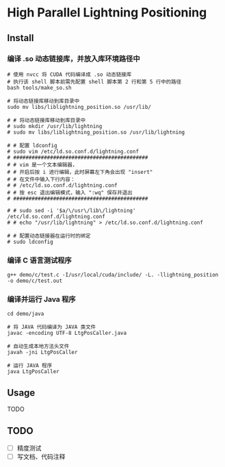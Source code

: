# High Parallel Lightning Positioning

## Install

### 编译 .so 动态链接库，并放入库环境路径中

```shell
# 使用 nvcc 将 CUDA 代码编译成 .so 动态链接库
# 执行该 shell 脚本前需先配置 shell 脚本第 2 行和第 5 行中的路径
bash tools/make_so.sh

# 将动态链接库移动到库目录中
sudo mv libs/liblightning_position.so /usr/lib/

# # 将动态链接库移动到库目录中
# sudo mkdir /usr/lib/lightning
# sudo mv libs/liblightning_position.so /usr/lib/lightning

# # 配置 ldconfig
# sudo vim /etc/ld.so.conf.d/lightning.conf
# ############################################
# # vim 是一个文本编辑器，
# # 开启后按 i 进行编辑，此时屏幕左下角会出现 "insert"
# # 在文件中输入下行内容：
# # /etc/ld.so.conf.d/lightning.conf
# # 按 esc 退出编辑模式，输入 ":wq" 保存并退出
# ############################################

# # sudo sed -i '$a/\/usr\/lib\/lightning' /etc/ld.so.conf.d/lightning.conf
# # echo "/usr/lib/lightning" > /etc/ld.so.conf.d/lightning.conf

# # 配置动态链接器在运行时的绑定
# sudo ldconfig
```

### 编译 C 语言测试程序

```shell
g++ demo/c/test.c -I/usr/local/cuda/include/ -L. -llightning_position -o demo/c/test.out
```

### 编译并运行 Java 程序

```shell
cd demo/java

# 将 JAVA 代码编译为 JAVA 类文件
javac -encoding UTF-8 LtgPosCaller.java

# 自动生成本地方法头文件
javah -jni LtgPosCaller

# 运行 JAVA 程序
java LtgPosCaller
```

## Usage

TODO

## TODO

- [ ] 精度测试
- [ ] 写文档、代码注释
